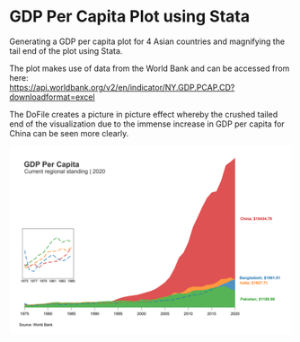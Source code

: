 # GDP Per Capita Plot using Stata

Generating a GDP per capita plot for 4 Asian countries and magnifying the tail end of the plot using Stata.

The plot makes use of data from the World Bank and can be accessed from here: <br />
https://api.worldbank.org/v2/en/indicator/NY.GDP.PCAP.CD?downloadformat=excel

The DoFile creates a picture in picture effect whereby the crushed tailed end of the visualization due to the immense increase in GDP per capita for China can be seen more clearly.

![alt text](https://github.com/fahad-mirza/gdp_plot_asia_stata/raw/main/GDP%20Per%20Capita.png?raw=true)
